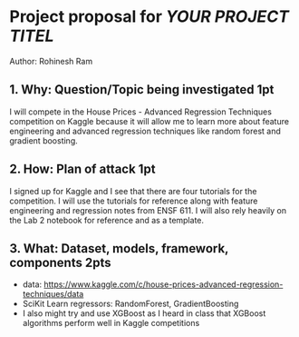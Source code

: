 # Project proposal for *YOUR PROJECT TITEL*
Author: Rohinesh Ram

## 1. Why: Question/Topic being investigated 1pt
I will compete in the House Prices - Advanced Regression Techniques competition on Kaggle because it will allow me to learn more about feature engineering and advanced regression techniques like random forest and gradient boosting. 

## 2. How: Plan of attack 1pt
I signed up for Kaggle and I see that there are four tutorials for the competition. I will use the tutorials for reference along with feature engineering and regression notes from ENSF 611. I will also rely heavily on the Lab 2 notebook for reference and as a template. 

## 3. What: Dataset, models, framework, components 2pts
- data: https://www.kaggle.com/c/house-prices-advanced-regression-techniques/data
- SciKit Learn regressors: RandomForest, GradientBoosting
- I also might try and use XGBoost as I heard in class that XGBoost algorithms perform well in Kaggle competitions

